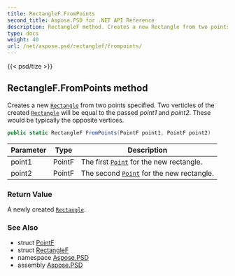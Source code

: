 ```yaml
---
title: RectangleF.FromPoints
second_title: Aspose.PSD for .NET API Reference
description: RectangleF method. Creates a new Rectangle from two points specified. Two verticles of the created Rectangle will be equal to the passed point1 and point2. These would be typically the opposite vertices
type: docs
weight: 40
url: /net/aspose.psd/rectanglef/frompoints/
---
```

{{< psd/tize >}}
## RectangleF.FromPoints method

Creates a new [`Rectangle`](../../rectangle/) from two points specified. Two verticles of the created [`Rectangle`](../../rectangle/) will be equal to the passed *point1* and *point2*. These would be typically the opposite vertices.

```csharp
public static RectangleF FromPoints(PointF point1, PointF point2)
```

| Parameter | Type | Description |
| --- | --- | --- |
| point1 | PointF | The first [`Point`](../../point/) for the new rectangle. |
| point2 | PointF | The second [`Point`](../../point/) for the new rectangle. |

### Return Value

A newly created [`Rectangle`](../../rectangle/).

### See Also

* struct [PointF](../../pointf/)
* struct [RectangleF](../)
* namespace [Aspose.PSD](../../../aspose.psd/)
* assembly [Aspose.PSD](../../../)


